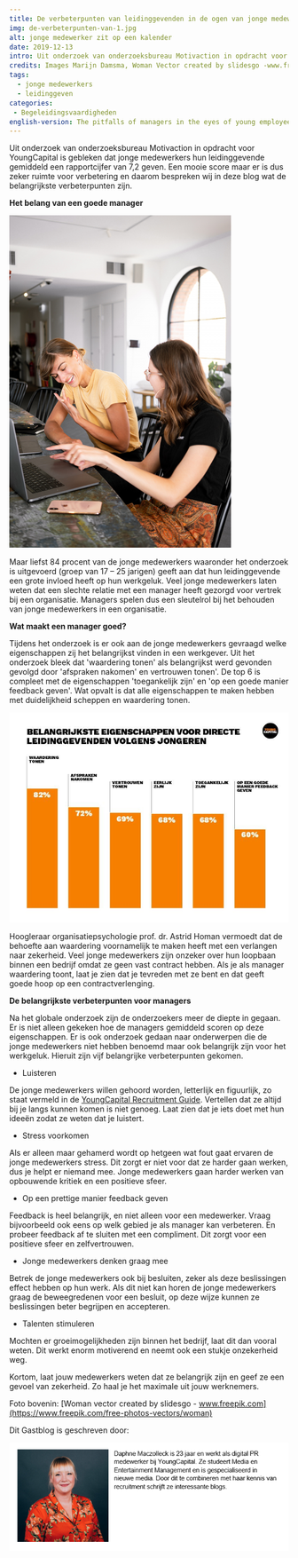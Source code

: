 ```yaml
---
title: De verbeterpunten van leidinggevenden in de ogen van jonge medewerkers
img: de-verbeterpunten-van-1.jpg
alt: jonge medewerker zit op een kalender
date: 2019-12-13
intro: Uit onderzoek van onderzoeksbureau Motivaction in opdracht voor YoungCapital is gebleken dat jonge medewerkers hun leidinggevende gemiddeld een rapportcijfer van 7,2 geven. Een mooie score maar er is dus zeker ruimte voor verbetering. Daarom bespreken wij in deze blog wat de belangrijkste verbeterpunten voor leidingevenden zijn, in de ogen van jonge medewerkers.
credits: Images Marijn Damsma, Woman Vector created by slidesgo -www.freepik.com (https://www.freepik.com/free-photos-vectors/woman) Author Daphne Maczolleck en Marijn Damsma
tags: 
  - jonge medewerkers
  - leidinggeven
categories:
 - Begeleidingsvaardigheden
english-version: The pitfalls of managers in the eyes of young employees
---
```


Uit onderzoek van onderzoeksbureau Motivaction in opdracht voor YoungCapital is gebleken dat jonge medewerkers hun leidinggevende gemiddeld een rapportcijfer van 7,2 geven. Een mooie score maar er is dus zeker ruimte voor verbetering en daarom bespreken wij in deze blog wat de belangrijkste verbeterpunten zijn.

**Het belang van een goede manager**

![Foto van vrouwen in gesprek op het werk](./de-verbeterpunten-van-2.png)

Maar liefst 84 procent van de jonge medewerkers waaronder het onderzoek is uitgevoerd (groep van 17 – 25 jarigen) geeft aan dat hun leidinggevende een grote invloed heeft op hun werkgeluk. Veel jonge medewerkers laten weten dat een slechte relatie met een manager heeft gezorgd voor vertrek bij een organisatie. Managers spelen dus een sleutelrol bij het behouden van jonge medewerkers in een organisatie.

**Wat maakt een manager goed?**

Tijdens het onderzoek is er ook aan de jonge medewerkers gevraagd welke eigenschappen zij het belangrijkst vinden in een werkgever. Uit het onderzoek bleek dat 'waardering tonen' als belangrijkst werd gevonden gevolgd door 'afspraken nakomen' en vertrouwen tonen'. De top 6 is compleet met de eigenschappen 'toegankelijk zijn' en 'op een goede manier feedback geven'. Wat opvalt is dat alle eigenschappen te maken hebben met duidelijkheid scheppen en waardering tonen.

![Belangrijkste eigenschappen van werkgevers volgens jonge medewerkers tot 25 jaar](./de-verbeterpunten-van-3.jpg)

Hoogleraar organisatiepsychologie prof. dr. Astrid Homan vermoedt dat de behoefte aan waardering voornamelijk te maken heeft met een verlangen naar zekerheid. Veel jonge medewerkers zijn onzeker over hun loopbaan binnen een bedrijf omdat ze geen vast contract hebben. Als je als manager waardering toont, laat je zien dat je tevreden met ze bent en dat geeft goede hoop op een contractverlenging.

**De belangrijkste verbeterpunten voor managers**

Na het globale onderzoek zijn de onderzoekers meer de diepte in gegaan. Er is niet alleen gekeken hoe de managers gemiddeld scoren op deze eigenschappen. Er is ook onderzoek gedaan naar onderwerpen die de jonge medewerkers niet hebben benoemd maar ook belangrijk zijn voor het werkgeluk. Hieruit zijn vijf belangrijke verbeterpunten gekomen.

*   Luisteren

De jonge medewerkers willen gehoord worden, letterlijk en figuurlijk, zo staat vermeld in de [YoungCapital Recruitment Guide](https://www.youngcapital.nl/werkgevers/recruitment-guide-aanvragen). Vertellen dat ze altijd bij je langs kunnen komen is niet genoeg. Laat zien dat je iets doet met hun ideeën zodat ze weten dat je luistert.

*   Stress voorkomen

Als er alleen maar gehamerd wordt op hetgeen wat fout gaat ervaren de jonge medewerkers stress. Dit zorgt er niet voor dat ze harder gaan werken, dus je helpt er niemand mee. Jonge medewerkers gaan harder werken van opbouwende kritiek en een positieve sfeer.

*   Op een prettige manier feedback geven

Feedback is heel belangrijk, en niet alleen voor een medewerker. Vraag bijvoorbeeld ook eens op welk gebied je als manager kan verbeteren. En probeer feedback af te sluiten met een compliment. Dit zorgt voor een positieve sfeer en zelfvertrouwen.

*   Jonge medewerkers denken graag mee

Betrek de jonge medewerkers ook bij besluiten, zeker als deze beslissingen effect hebben op hun werk. Als dit niet kan horen de jonge medewerkers graag de beweegredenen voor een besluit, op deze wijze kunnen ze beslissingen beter begrijpen en accepteren.

*   Talenten stimuleren

Mochten er groeimogelijkheden zijn binnen het bedrijf, laat dit dan vooral weten. Dit werkt enorm motiverend en neemt ook een stukje onzekerheid weg.

Kortom, laat jouw medewerkers weten dat ze belangrijk zijn en geef ze een gevoel van zekerheid. Zo haal je het maximale uit jouw werknemers.

Foto bovenin: [Woman vector created by slidesgo - www.freepik.com](https://www.freepik.com/free-photos-vectors/woman)

Dit Gastblog is geschreven door:
 
![Foto en mini bio Daphne](./de-verbeterpunten-van-3.png)